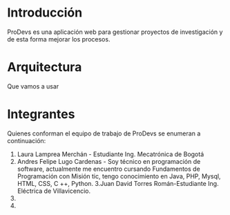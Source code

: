 # Introducción
ProDevs es una aplicación web para gestionar proyectos de investigación y de esta forma mejorar los procesos.
# Arquitectura
Que vamos a usar
# Integrantes
Quienes conforman el equipo de trabajo de ProDevs se enumeran a continuación:
1. Laura Lamprea Merchán - Estudiante Ing. Mecatrónica de Bogotá
2. Andres Felipe Lugo Cardenas - Soy técnico en programación de software, actualmente me encuentro cursando Fundamentos de Programación con Misión tic, tengo conocimiento en Java, PHP, Mysql, HTML, CSS, C ++, Python.
3.Juan David Torres Román-Estudiante Ing. Eléctrica de Villavicencio.
4.
5.


